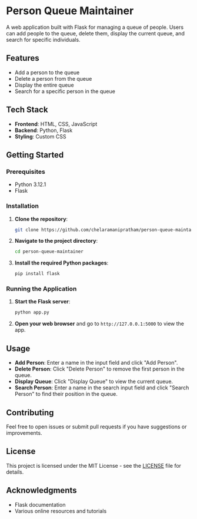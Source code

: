 # Person Queue Maintainer

A web application built with Flask for managing a queue of people. Users can add people to the queue, delete them, display the current queue, and search for specific individuals.

## Features

- Add a person to the queue
- Delete a person from the queue
- Display the entire queue
- Search for a specific person in the queue

## Tech Stack

- **Frontend**: HTML, CSS, JavaScript
- **Backend**: Python, Flask
- **Styling**: Custom CSS

## Getting Started

### Prerequisites

- Python 3.12.1
- Flask

### Installation

1. **Clone the repository**:
    ```bash
    git clone https://github.com/chelaramanipratham/person-queue-maintainer.git
    ```

2. **Navigate to the project directory**:
    ```bash
    cd person-queue-maintainer
    ```

3. **Install the required Python packages**:
    ```bash
    pip install flask
    ```

### Running the Application

1. **Start the Flask server**:
    ```bash
    python app.py
    ```

2. **Open your web browser** and go to `http://127.0.0.1:5000` to view the app.

## Usage

- **Add Person**: Enter a name in the input field and click "Add Person".
- **Delete Person**: Click "Delete Person" to remove the first person in the queue.
- **Display Queue**: Click "Display Queue" to view the current queue.
- **Search Person**: Enter a name in the search input field and click "Search Person" to find their position in the queue.


## Contributing

Feel free to open issues or submit pull requests if you have suggestions or improvements.

## License

This project is licensed under the MIT License - see the [LICENSE](LICENSE) file for details.

## Acknowledgments

- Flask documentation
- Various online resources and tutorials
